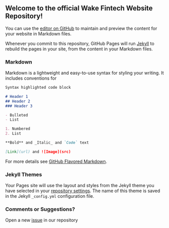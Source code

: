 ## Welcome to the official Wake Fintech Website Repository!

You can use the [editor on GitHub](https://github.com/brockly/WakeFintechSite/edit/master/README.md) to maintain and preview the content for your website in Markdown files.

Whenever you commit to this repository, GitHub Pages will run [Jekyll](https://jekyllrb.com/) to rebuild the pages in your site, from the content in your Markdown files.

### Markdown

Markdown is a lightweight and easy-to-use syntax for styling your writing. It includes conventions for

```markdown
Syntax highlighted code block

# Header 1
## Header 2
### Header 3

- Bulleted
- List

1. Numbered
2. List

**Bold** and _Italic_ and `Code` text

[Link](url) and ![Image](src)
```

For more details see [GitHub Flavored Markdown](https://guides.github.com/features/mastering-markdown/).

### Jekyll Themes

Your Pages site will use the layout and styles from the Jekyll theme you have selected in your [repository settings](https://github.com/brockly/WakeFintechSite/settings). The name of this theme is saved in the Jekyll `_config.yml` configuration file.

### Comments or Suggestions?

Open a new [issue](https://github.com/brockly/WakeFintechSite/issues) in our repository
